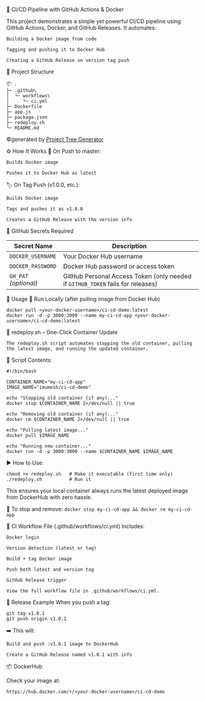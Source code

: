 🚀 CI/CD Pipeline with GitHub Actions & Docker

This project demonstrates a simple yet powerful CI/CD pipeline using GitHub Actions, Docker, and GitHub Releases. It automates:

    Building a Docker image from code

    Tagging and pushing it to Docker Hub

    Creating a GitHub Release on version tag push

📁 Project Structure

```
📦 .
├─ .github\
│  └─ workflows\
│     └─ ci.yml 
├─ Dockerfile
├─ app.js
├─ package.json
├─ redeploy.sh
└─ README.md
```
©generated by [Project Tree Generator](https://woochanleee.github.io/project-tree-generator)

⚙️ How It Works
🔨 On Push to master:

    Builds Docker image

    Pushes it to Docker Hub as latest

🏷️ On Tag Push (v1.0.0, etc.):

    Builds Docker image

    Tags and pushes it as v1.0.0

    Creates a GitHub Release with the version info

🔐 GitHub Secrets Required

| Secret Name           | Description                                                                     |
| --------------------- | ------------------------------------------------------------------------------- |
| `DOCKER_USERNAME`     | Your Docker Hub username                                                        |
| `DOCKER_PASSWORD`     | Docker Hub password or access token                                             |
| `GH_PAT` *(optional)* | GitHub Personal Access Token (only needed if `GITHUB_TOKEN` fails for releases) |


🚀 Usage
🧪 Run Locally (after pulling image from Docker Hub)
```
docker pull <your-docker-username>/ci-cd-demo:latest
docker run -d -p 3000:3000 --name my-ci-cd-app <your-docker-username>/ci-cd-demo:latest
```

🔁 redeploy.sh – One-Click Container Update

```The redeploy.sh script automates stopping the old container, pulling the latest image, and running the updated container.```

📜 Script Contents:

```
#!/bin/bash 

CONTAINER_NAME="my-ci-cd-app"
IMAGE_NAME="imumesh/ci-cd-demo"

echo "Stopping old container (if any)..."
docker stop $CONTAINER_NAME 2>/dev/null || true

echo "Removing old container (if any)..."
docker rm $CONTAINER_NAME 2>/dev/null || true

echo "Pulling latest image..."
docker pull $IMAGE_NAME

echo "Running new container..."
docker run -d -p 3000:3000 --name $CONTAINER_NAME $IMAGE_NAME
```

▶️ How to Use:
```
chmod +x redeploy.sh   # Make it executable (first time only)
./redeploy.sh          # Run it
```

This ensures your local container always runs the latest deployed image from DockerHub with zero hassle.

🧹 To stop and remove:
``` docker stop my-ci-cd-app && docker rm my-ci-cd-app ```

🔄 CI Workflow File (.github/workflows/ci.yml)
Includes:

    Docker login

    Version detection (latest or tag)

    Build + tag Docker image

    Push both latest and version tag

    GitHub Release trigger

    View the full workflow file in .github/workflows/ci.yml.

🏁 Release Example
When you push a tag:
```
git tag v1.0.1
git push origin v1.0.1
```

➡️ This will:

    Build and push :v1.0.1 image to DockerHub

    Create a GitHub Release named v1.0.1 with info

📦 DockerHub

Check your image at:

``` https://hub.docker.com/r/<your-docker-username>/ci-cd-demo ```


